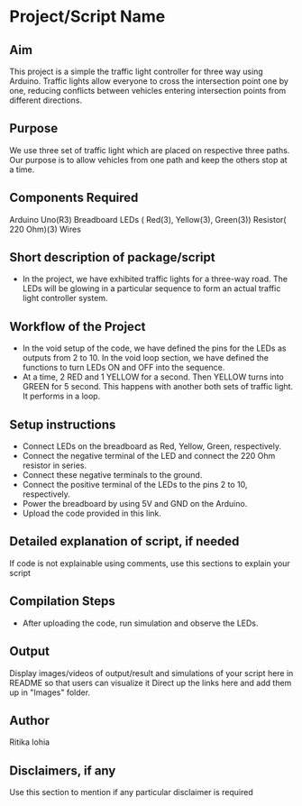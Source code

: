 # Project/Script Name


## Aim

This project is a simple the traffic light controller for three way using Arduino. Traffic lights allow everyone to cross the intersection point one by one, reducing conflicts between vehicles entering intersection points from different directions. 


## Purpose

We use three set of traffic light which are placed on respective three paths. Our purpose is to allow vehicles from one path and keep the others stop at a time. 


## Components Required

Arduino Uno(R3)
Breadboard
LEDs ( Red(3), Yellow(3), Green(3))
Resistor( 220 Ohm)(3)
Wires


## Short description of package/script

- In the project, we have exhibited traffic lights for a three-way road. The LEDs will be glowing in a particular sequence to form an actual traffic light controller system.


## Workflow of the Project

- In the void setup of the code, we have defined the pins for the LEDs as outputs from 2 to 10. In the void loop section, we have defined the functions to turn LEDs ON and OFF into the sequence.
- At a time, 2 RED and 1 YELLOW for a second. Then YELLOW turns into GREEN for 5 second. This happens with another both sets of traffic light. It performs in a loop.


## Setup instructions

- Connect LEDs on the breadboard as Red, Yellow, Green, respectively.
- Connect the negative terminal of the LED and connect the 220 Ohm resistor in series.
- Connect these negative terminals to the ground.
- Connect the positive terminal of the LEDs to the pins 2 to 10, respectively.
- Power the breadboard by using 5V and GND on the Arduino.
- Upload the code provided in this link.



## Detailed explanation of script, if needed

If code is not explainable using comments, use this sections to explain your script


## Compilation Steps

- After uploading the code, run simulation and observe the LEDs.


## Output

Display images/videos of output/result and simulations of your script here in README so that users can visualize it
Direct up the links here and add them up in "Images" folder.


## Author

Ritika lohia


## Disclaimers, if any

Use this section to mention if any particular disclaimer is required
